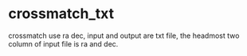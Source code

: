 crossmatch_txt
==============

crossmatch use ra dec, input and output are txt file, the headmost two column of input file is ra and dec.
